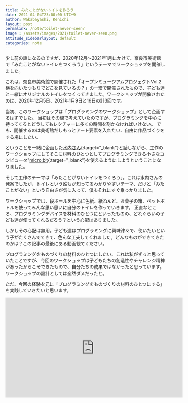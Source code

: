 ```yaml
---
title: みたことがないトイレを作ろう
date: 2021-04-04T23:00:00 UTC+9
author: Wakabayashi, Kenichi
layout: post
permalink: /note/toilet-never-seen/
image : /assets/images/2021/toilet-never-seen.png
attitude_sidebarlayout: default
categories: note
---
```

少し前の話になるのですが、2020年12月〜2021年1月にかけて、奈良市美術館で「みたことがないトイレをつくろう」というテーマでワークショップを開催しました。

これは、奈良市美術館で開催された「オープンミュージアムプロジェクトVol.2 横を向いたつもりでどこを見ているの？」の一環で開催されたもので、子ども達と一緒にオリジナルのトイレをつくってきました。ワークショップが開催されたのは、2020年12月5日、2021年1月9日と16日の計3回です。

当初、このワークショップは「プログラミングのワークショップ」として企画するはずでした。
当初はその線で考えていたのですが、プログラミングを中心に持ってくるとどうしてもレクチャーに多くの時間を割かなければいけない。
でも、開催するのは美術館だしもっとアート要素を入れたい、自由に作品づくりをする場にしたい。

ということを一緒に企画した[水内さん](https://twitter.com/hesomanzyuu){:target="_blank"}と話しながら、工作のワークショップにしてそこに材料のひとつとしてプログラミングできる小さなコンピュータ"[micro:bit](https://microbit.org){:target="_blank"}を使えるようにしようということになりました。

そして工作のテーマは「みたことがないトイレをつくろう」。これは水内さんの発案でしたが、トイレという誰もが知ってるわかりやすいテーマ、だけと「みたことがない」という自由さが気に入って、僕もそれにすぐ乗っかりました。

ワークショップでは、段ボールを中心に色紙、紙ねんど、お菓子の箱、ペットボトルを使ってみんな思い思いに自分のトイレを作っていきます。
正直なところ、プログラミングデバイスを材料のひとつにといったものの、どれぐらいの子ども達が使ってくれるだろう？という心配はありました。

しかしその心配は無用。子ども達はプログラミングに興味津々で、使いたいという子がたくさんでてきて、色んな工夫してくれました。どんなものができてきたのかは？この記事の最後にある動画観てください。

プログラミングをものづくりの材料のひとつにしたい、これは私がずっと思っていたことですが、今回のワークショップは子どもたちの創造性やチャレンジ精神があったからこそできたもので、自分たちの成果ではなかったと思っています。
ワークショップの設計としては全然ダメだったと。

ただ、今回の経験を元に「プログラミングをものづくりの材料のひとつにする」を実践していきたいと思います。

<iframe width="560" height="315" src="https://www.youtube.com/embed/QaKO70kiCzk?controls=0" frameborder="0" allow="accelerometer; autoplay; clipboard-write; encrypted-media; gyroscope; picture-in-picture" allowfullscreen></iframe>
